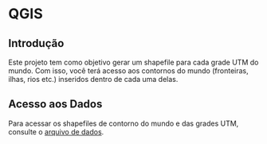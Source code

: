 # QGIS

## Introdução
Este projeto tem como objetivo gerar um shapefile para cada grade UTM do mundo. Com isso, você terá acesso aos contornos do mundo (fronteiras, ilhas, rios etc.) inseridos dentro de cada uma delas.

## Acesso aos Dados
Para acessar os shapefiles de contorno do mundo e das grades UTM, consulte o [arquivo de dados](./DATA.md).

